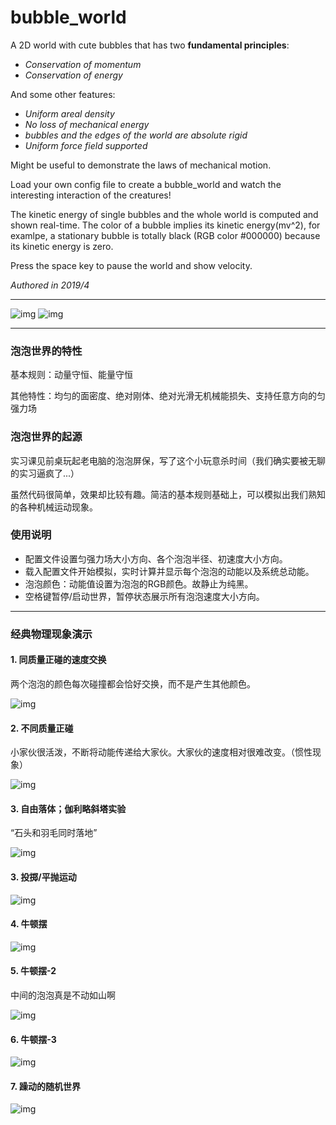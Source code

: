 # bubble_world
A 2D world with cute bubbles that has two **fundamental principles**:

- *Conservation of momentum*
- *Conservation of energy*

And some other features:
- *Uniform areal density*
- *No loss of mechanical energy*
- *bubbles and the edges of the world are absolute rigid*
- *Uniform force field supported*

Might be useful to demonstrate the laws of mechanical motion.

Load your own config file to create a bubble_world and watch the interesting interaction of the creatures!

The kinetic energy of single bubbles and the whole world is computed and shown real-time. The color of a bubble implies its kinetic energy(mv^2), for examlpe, a stationary bubble is totally black (RGB color #000000) because its kinetic energy is zero. 

Press the space key to pause the world and show velocity.

*Authored in 2019/4*

***
![img](https://github.com/lichengchen/bubble_world/blob/main/gifs/6-1.gif) 
![img](https://github.com/lichengchen/bubble_world/blob/main/gifs/6-8.gif) 
***

### 泡泡世界的特性
基本规则：动量守恒、能量守恒

其他特性：均匀的面密度、绝对刚体、绝对光滑无机械能损失、支持任意方向的匀强力场

### 泡泡世界的起源
实习课见前桌玩起老电脑的泡泡屏保，写了这个小玩意杀时间（我们确实要被无聊的实习逼疯了...）

虽然代码很简单，效果却比较有趣。简洁的基本规则基础上，可以模拟出我们熟知的各种机械运动现象。

### 使用说明
- 配置文件设置匀强力场大小方向、各个泡泡半径、初速度大小方向。
- 载入配置文件开始模拟，实时计算并显示每个泡泡的动能以及系统总动能。
- 泡泡颜色：动能值设置为泡泡的RGB颜色。故静止为纯黑。
- 空格键暂停/启动世界，暂停状态展示所有泡泡速度大小方向。

***
### 经典物理现象演示
#### 1. 同质量正碰的速度交换
两个泡泡的颜色每次碰撞都会恰好交换，而不是产生其他颜色。

![img](https://github.com/lichengchen/bubble_world/blob/main/gifs/6-2.gif) 

#### 2. 不同质量正碰
小家伙很活泼，不断将动能传递给大家伙。大家伙的速度相对很难改变。（惯性现象）

![img](https://github.com/lichengchen/bubble_world/blob/main/gifs/6-3.gif) 

#### 3. 自由落体；伽利略斜塔实验
“石头和羽毛同时落地”

![img](https://github.com/lichengchen/bubble_world/blob/main/gifs/6-4.gif) 

#### 3. 投掷/平抛运动
![img](https://github.com/lichengchen/bubble_world/blob/main/gifs/6-5.gif) 

#### 4. 牛顿摆
![img](https://github.com/lichengchen/bubble_world/blob/main/gifs/6-6.gif) 

#### 5. 牛顿摆-2
中间的泡泡真是不动如山啊

![img](https://github.com/lichengchen/bubble_world/blob/main/gifs/6-7.gif) 

#### 6. 牛顿摆-3
![img](https://github.com/lichengchen/bubble_world/blob/main/gifs/6-8.gif) 

#### 7. 躁动的随机世界
![img](https://github.com/lichengchen/bubble_world/blob/main/gifs/6-1.gif) 

